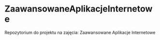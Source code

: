 # ZaawansowaneAplikacjeInternetowe
Repozytorium do projektu na zajęcia: Zaawansowane Aplikacje Internetowe
